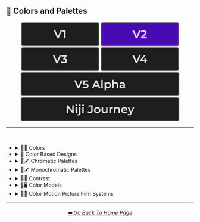 <h2>🎨 Colors and Palettes</h2>

<div align="center">

[<img src="/Images/Repo_Parts/Buttons/Version_Buttons/button_version_V1_inactive.webp?raw=true" alt="MidJourney V1" height="64" />](/Pages/MJ_V1/Style_Pages/Sphere/Colors_and_Palettes.md)
[<img src="/Images/Repo_Parts/Buttons/Version_Buttons/button_version_V2_active.webp?raw=true" alt="MidJourney V2" height="64" />](/Pages/MJ_V2/Style_Pages/Sphere/Colors_and_Palettes.md)
[<img src="/Images/Repo_Parts/Buttons/Version_Buttons/button_version_V3_inactive.webp?raw=true" alt="MidJourney V3" height="64" />](/Pages/MJ_V3/Style_Pages/Sphere/Colors_and_Palettes.md)
[<img src="/Images/Repo_Parts/Buttons/Version_Buttons/button_version_V4_inactive.webp?raw=true" alt="MidJourney V4" height="64" />](/Pages/MJ_V4/Style_Pages/Just_The_Style/Colors_and_Palettes.md)
<br>
[<img src="/Images/Repo_Parts/Buttons/Version_Buttons/button_version_V5_Alpha_inactive_half.webp?raw=true" alt="MidJourney V5" height="64" />](/Pages/MJ_V5/Style_Pages/Just_The_Style/Colors_and_Palettes.md)
[<img src="/Images/Repo_Parts/Buttons/Version_Buttons/button_version_niji_inactive_half.webp?raw=true" alt="Niji Journey" height="64" />](/Pages/Niji_Journey/Style_Pages/Colors_and_Palettes.md)


</div>

<hr>
<br>


- <details><summary>🎨🔴 Colors</summary><p>

	- <details><summary>🎨🔴 Basic Colors</summary><p><div align="center">

		| White | Black | Brown |
		| :-: | :-: | :-: |
		| <img src="/Images/MJ_V2/MidJourney_Styles_(sphere)/Colors/Basic_Colors/sphere_White.webp?raw=true" width="256" /> | <img src="/Images/MJ_V2/MidJourney_Styles_(sphere)/Colors/Basic_Colors/sphere_Black.webp?raw=true" width="256" /> | <img src="/Images/MJ_V2/MidJourney_Styles_(sphere)/Colors/Basic_Colors/sphere_Brown.webp?raw=true" width="256" /> |
		
		<br>
		
		| Light-Gray | Gray | Dark-Gray |
		| :-: | :-: | :-: |
		| <img src="/Images/MJ_V2/MidJourney_Styles_(sphere)/Colors/Basic_Colors/sphere_Light-Gray.webp?raw=true" width="256" /> | <img src="/Images/MJ_V2/MidJourney_Styles_(sphere)/Colors/Basic_Colors/sphere_Gray.webp?raw=true" width="256" /> | <img src="/Images/MJ_V2/MidJourney_Styles_(sphere)/Colors/Basic_Colors/sphere_Dark-Gray.webp?raw=true" width="256" /> |
		
		<br>
		
		| Maroon | Red | Orange |
		| :-: | :-: | :-: |
		| <img src="/Images/MJ_V2/MidJourney_Styles_(sphere)/Colors/Basic_Colors/sphere_Maroon.webp?raw=true" width="256" /> | <img src="/Images/MJ_V2/MidJourney_Styles_(sphere)/Colors/Basic_Colors/sphere_Red.webp?raw=true" width="256" /> | <img src="/Images/MJ_V2/MidJourney_Styles_(sphere)/Colors/Basic_Colors/sphere_Orange.webp?raw=true" width="256" /> |
		
		<br>
		
		| Yellow | Lime | Green |
		| :-: | :-: | :-: |
		| <img src="/Images/MJ_V2/MidJourney_Styles_(sphere)/Colors/Basic_Colors/sphere_Yellow.webp?raw=true" width="256" /> | <img src="/Images/MJ_V2/MidJourney_Styles_(sphere)/Colors/Basic_Colors/sphere_Lime.webp?raw=true" width="256" /> | <img src="/Images/MJ_V2/MidJourney_Styles_(sphere)/Colors/Basic_Colors/sphere_Green.webp?raw=true" width="256" /> |

		<br>
		
		| Cyan | Teal | Blue |
		| :-: | :-: | :-: |
		| <img src="/Images/MJ_V2/MidJourney_Styles_(sphere)/Colors/Basic_Colors/sphere_Cyan.webp?raw=true" width="256" /> | <img src="/Images/MJ_V2/MidJourney_Styles_(sphere)/Colors/Basic_Colors/sphere_Teal.webp?raw=true" width="256" /> | <img src="/Images/MJ_V2/MidJourney_Styles_(sphere)/Colors/Basic_Colors/sphere_Blue.webp?raw=true" width="256" /> |
		
		<br>
		
		| Indigo | Purple | Violet |
		| :-: | :-: | :-: |
		| <img src="/Images/MJ_V2/MidJourney_Styles_(sphere)/Colors/Basic_Colors/sphere_Indigo.webp?raw=true" width="256" /> | <img src="/Images/MJ_V2/MidJourney_Styles_(sphere)/Colors/Basic_Colors/sphere_Purple.webp?raw=true" width="256" /> | <img src="/Images/MJ_V2/MidJourney_Styles_(sphere)/Colors/Basic_Colors/sphere_Violet.webp?raw=true" width="256" /> |
		
		<br>
		
		| Fuchsia | Magenta | Pink |
		| :-: | :-: | :-: |
		| <img src="/Images/MJ_V2/MidJourney_Styles_(sphere)/Colors/Basic_Colors/sphere_Fuchsia.webp?raw=true" width="256" /> | <img src="/Images/MJ_V2/MidJourney_Styles_(sphere)/Colors/Basic_Colors/sphere_Magenta.webp?raw=true" width="256" /> | <img src="/Images/MJ_V2/MidJourney_Styles_(sphere)/Colors/Basic_Colors/sphere_Pink.webp?raw=true" width="256" /> |

		</div></p></details>


	- <details><summary>🎨🔵 Extended Colors</summary><p><div align="center">

		| Tan | Beige |
		| :-: | :-: |
		| <img src="/Images/MJ_V2/MidJourney_Styles_(sphere)/Colors/Extended_Colors/sphere_Tan.webp?raw=true" width="256" /> | <img src="/Images/MJ_V2/MidJourney_Styles_(sphere)/Colors/Extended_Colors/sphere_Beige.webp?raw=true" width="256" /> |

		<br>

		| Blush | Scarlet |
		| :-: | :-: |
		| <img src="/Images/MJ_V2/MidJourney_Styles_(sphere)/Wave_14/sphere_Blush.webp?raw=true" width="256" /> | <img src="/Images/MJ_V2/MidJourney_Styles_(sphere)/Colors/Extended_Colors/sphere_Scarlet.webp?raw=true" width="256" /> |
		
		<br>
		
		| Olive-Green | Chartreuse |
		| :-: | :-: |
		| <img src="/Images/MJ_V2/MidJourney_Styles_(sphere)/Colors/Extended_Colors/sphere_Olive-Green.webp?raw=true" width="256" /> | <img src="/Images/MJ_V2/MidJourney_Styles_(sphere)/Colors/Extended_Colors/sphere_Chartreuse.webp?raw=true" width="256" /> |
		
		<br>
		
		| Turquoise | Aqua | Azure |
		| :-: | :-: | :-: |
		| <img src="/Images/MJ_V2/MidJourney_Styles_(sphere)/Colors/Extended_Colors/sphere_Turquoise.webp?raw=true" width="256" /> | <img src="/Images/MJ_V2/MidJourney_Styles_(sphere)/Colors/Extended_Colors/sphere_Aqua.webp?raw=true" width="256" /> | <img src="/Images/MJ_V2/MidJourney_Styles_(sphere)/Colors/Extended_Colors/sphere_Azure.webp?raw=true" width="256" /> |

		</div></p></details>


	- <details><summary>🎨⚫ Dark Variations</summary><p><div align="center">

		| Dark-White | Dark-Brown |
		| :-: | :-: |
		| <img src="/Images/MJ_V2/MidJourney_Styles_(sphere)/Colors/Dark_Colors/sphere_Dark-White.webp?raw=true" width="256" /> | <img src="/Images/MJ_V2/MidJourney_Styles_(sphere)/Colors/Dark_Colors/sphere_Dark-Brown.webp?raw=true" width="256" /> |
		
		<br>
		
		| Dark-Maroon | Dark-Red | Dark-Orange |
		| :-: | :-: | :-: |
		| <img src="/Images/MJ_V2/MidJourney_Styles_(sphere)/Colors/Dark_Colors/sphere_Dark-Maroon.webp?raw=true" width="256" /> | <img src="/Images/MJ_V2/MidJourney_Styles_(sphere)/Colors/Dark_Colors/sphere_Dark-Red.webp?raw=true" width="256" /> | <img src="/Images/MJ_V2/MidJourney_Styles_(sphere)/Colors/Dark_Colors/sphere_Dark-Orange.webp?raw=true" width="256" /> |
		
		<br>
		
		| Dark-Yellow | Dark-Lime | Dark-Green |
		| :-: | :-: | :-: |
		| <img src="/Images/MJ_V2/MidJourney_Styles_(sphere)/Colors/Dark_Colors/sphere_Dark-Yellow.webp?raw=true" width="256" /> | <img src="/Images/MJ_V2/MidJourney_Styles_(sphere)/Colors/Dark_Colors/sphere_Dark-Lime.webp?raw=true" width="256" /> | <img src="/Images/MJ_V2/MidJourney_Styles_(sphere)/Colors/Dark_Colors/sphere_Dark-Green.webp?raw=true" width="256" /> |

		<br>
		
		| Dark-Cyan | Dark-Blue |
		| :-: | :-: |
		| <img src="/Images/MJ_V2/MidJourney_Styles_(sphere)/Colors/Dark_Colors/sphere_Dark-Cyan.webp?raw=true" width="256" /> | <img src="/Images/MJ_V2/MidJourney_Styles_(sphere)/Colors/Dark_Colors/sphere_Dark-Blue.webp?raw=true" width="256" /> |
		
		<br>
		
		| Dark-Purple | Dark-Magenta | Dark-Pink |
		| :-: | :-: | :-: |
		| <img src="/Images/MJ_V2/MidJourney_Styles_(sphere)/Colors/Dark_Colors/sphere_Dark-Purple.webp?raw=true" width="256" /> | <img src="/Images/MJ_V2/MidJourney_Styles_(sphere)/Colors/Dark_Colors/sphere_Dark-Magenta.webp?raw=true" width="256" /> | <img src="/Images/MJ_V2/MidJourney_Styles_(sphere)/Colors/Dark_Colors/sphere_Dark-Pink.webp?raw=true" width="256" /> |

		</div></p></details>


	- <details><summary>🎨⚪ Light Variations</summary><p><div align="center">

		| Light-Black | Light-Brown |
		| :-: | :-: |
		| <img src="/Images/MJ_V2/MidJourney_Styles_(sphere)/Colors/Light_Colors/sphere_Light-Black.webp?raw=true" width="256" /> | <img src="/Images/MJ_V2/MidJourney_Styles_(sphere)/Colors/Light_Colors/sphere_Light-Brown.webp?raw=true" width="256" /> |
		
		<br>
		
		| Light-Maroon | Light-Red | Light-Orange |
		| :-: | :-: | :-: |
		| <img src="/Images/MJ_V2/MidJourney_Styles_(sphere)/Colors/Light_Colors/sphere_Light-Maroon.webp?raw=true" width="256" /> | <img src="/Images/MJ_V2/MidJourney_Styles_(sphere)/Colors/Light_Colors/sphere_Light-Red.webp?raw=true" width="256" /> | <img src="/Images/MJ_V2/MidJourney_Styles_(sphere)/Colors/Light_Colors/sphere_Light-Orange.webp?raw=true" width="256" /> |
		
		<br>
		
		| Light-Yellow | Light-Lime | Light-Green |
		| :-: | :-: | :-: |
		| <img src="/Images/MJ_V2/MidJourney_Styles_(sphere)/Colors/Light_Colors/sphere_Light-Yellow.webp?raw=true" width="256" /> | <img src="/Images/MJ_V2/MidJourney_Styles_(sphere)/Colors/Light_Colors/sphere_Light-Lime.webp?raw=true" width="256" /> | <img src="/Images/MJ_V2/MidJourney_Styles_(sphere)/Colors/Light_Colors/sphere_Light-Green.webp?raw=true" width="256" /> |
		
		<br>
		
		| Light-Cyan | Light-Blue |
		| :-: | :-: |
		| <img src="/Images/MJ_V2/MidJourney_Styles_(sphere)/Colors/Light_Colors/sphere_Light-Cyan.webp?raw=true" width="256" /> | <img src="/Images/MJ_V2/MidJourney_Styles_(sphere)/Colors/Light_Colors/sphere_Light-Blue.webp?raw=true" width="256" /> |
		
		<br>
		
		| Light-Purple | Light-Magenta | Light-Pink |
		| :-: | :-: | :-: |
		| <img src="/Images/MJ_V2/MidJourney_Styles_(sphere)/Colors/Light_Colors/sphere_Light-Purple.webp?raw=true" width="256" /> | <img src="/Images/MJ_V2/MidJourney_Styles_(sphere)/Colors/Light_Colors/sphere_Light-Magenta.webp?raw=true" width="256" /> | <img src="/Images/MJ_V2/MidJourney_Styles_(sphere)/Colors/Light_Colors/sphere_Light-Pink.webp?raw=true" width="256" /> |


		</div></p></details>


	- <details><summary>🎨🔶 Vivid Variations</summary><p><div align="center">

		| Vivid-Brown | Vivid-Maroon | Vivid-Red |
		| :-: | :-: | :-: |
		| <img src="/Images/MJ_V2/MidJourney_Styles_(sphere)/Colors/Vivid_Colors/sphere_Vivid-Brown.webp?raw=true" width="256" /> | <img src="/Images/MJ_V2/MidJourney_Styles_(sphere)/Colors/Vivid_Colors/sphere_Vivid-Maroon.webp?raw=true" width="256" /> | <img src="/Images/MJ_V2/MidJourney_Styles_(sphere)/Colors/Vivid_Colors/sphere_Vivid-Red.webp?raw=true" width="256" /> |
		
		<br>
		
		| Vivid-Orange | Vivid-Yellow | Vivid-Lime |
		| :-: | :-: | :-: |
		| <img src="/Images/MJ_V2/MidJourney_Styles_(sphere)/Colors/Vivid_Colors/sphere_Vivid-Orange.webp?raw=true" width="256" /> | <img src="/Images/MJ_V2/MidJourney_Styles_(sphere)/Colors/Vivid_Colors/sphere_Vivid-Yellow.webp?raw=true" width="256" /> | <img src="/Images/MJ_V2/MidJourney_Styles_(sphere)/Colors/Vivid_Colors/sphere_Vivid-Lime.webp?raw=true" width="256" /> |
		
		<br>
		
		| Vivid-Green | Vivid-Cyan | Vivid-Blue |
		| :-: | :-: | :-: |
		| <img src="/Images/MJ_V2/MidJourney_Styles_(sphere)/Colors/Vivid_Colors/sphere_Vivid-Green.webp?raw=true" width="256" /> | <img src="/Images/MJ_V2/MidJourney_Styles_(sphere)/Colors/Vivid_Colors/sphere_Vivid-Cyan.webp?raw=true" width="256" /> | <img src="/Images/MJ_V2/MidJourney_Styles_(sphere)/Colors/Vivid_Colors/sphere_Vivid-Blue.webp?raw=true" width="256" /> |
		
		<br>
		
		| Vivid-Purple | Vivid-Magenta | Vivid-Pink |
		| :-: | :-: | :-: |
		| <img src="/Images/MJ_V2/MidJourney_Styles_(sphere)/Colors/Vivid_Colors/sphere_Vivid-Purple.webp?raw=true" width="256" /> | <img src="/Images/MJ_V2/MidJourney_Styles_(sphere)/Colors/Vivid_Colors/sphere_Vivid-Magenta.webp?raw=true" width="256" /> | <img src="/Images/MJ_V2/MidJourney_Styles_(sphere)/Colors/Vivid_Colors/sphere_Vivid-Pink.webp?raw=true" width="256" /> |

		</div></p></details>

  </p></details>


- <details><summary>🎨 Color Based Designs</summary><p><div align="center">

	| Color | Colorized | Color Wheel |
	| :-: | :-: | :-: |
	| <img src="/Images/MJ_V2/MidJourney_Styles_(sphere)/Wave_13/sphere_Color.webp?raw=true" width="256" /> | <img src="/Images/MJ_V2/MidJourney_Styles_(sphere)/sphere_Colorized.webp?raw=true" width="256" /> | <img src="/Images/MJ_V2/MidJourney_Styles_(sphere)/Wave_9/sphere_Color_Wheel.webp?raw=true" width="256" /> |

	<br>

	| Hue | Tone | Value |
	| :-: | :-: | :-: |
	| <img src="/Images/MJ_V2/MidJourney_Styles_(sphere)/Wave_9/sphere_Hue.webp?raw=true" width="256" /> | <img src="/Images/MJ_V2/MidJourney_Styles_(sphere)/Wave_14/sphere_Tone.webp?raw=true" width="256" /> | <img src="/Images/MJ_V2/MidJourney_Styles_(sphere)/Wave_14/sphere_Value.webp?raw=true" width="256" /> |

	<br>

	| Gradient | Color Blend |
	| :-: | :-: |
	| <img src="/Images/MJ_V2/MidJourney_Styles_(sphere)/sphere_gradient.webp?raw=true" width="256" /> | <img src="/Images/MJ_V2/MidJourney_Styles_(sphere)/sphere_Color_Blend.webp?raw=true" width="256" /> |

	<br>

	| Vibrance | Vibrant Colors | Vivid |
	| :-: | :-: | :-: |
	| <img src="/Images/MJ_V2/MidJourney_Styles_(sphere)/sphere_vibrance.webp?raw=true" width="256" /> | <img src="/Images/MJ_V2/MidJourney_Styles_(sphere)/sphere_Vibrant_Colors.webp?raw=true" width="256" /> | <img src="/Images/MJ_V2/MidJourney_Styles_(sphere)/Wave_13/sphere_Vivid.webp?raw=true" width="256" /> |

	
	<br>
	
	| Bright Colors | Light Colors |
	| :-: | :-: |
	| <img src="/Images/MJ_V2/MidJourney_Styles_(sphere)/sphere_Bright_Colors.webp?raw=true" width="256" /> | <img src="/Images/MJ_V2/MidJourney_Styles_(sphere)/sphere_Light_Colors.webp?raw=true" width="256" /> |
	
	<br>

	| Dark Colors | Darkened |
	| :-: | :-: |
	| <img src="/Images/MJ_V2/MidJourney_Styles_(sphere)/sphere_Dark_Colors.webp?raw=true" width="256" /> | <img src="/Images/MJ_V2/MidJourney_Styles_(sphere)/Wave_11/sphere_Darkened.webp?raw=true" width="256" /> |

	<br>
	
	| Neutral | Dingy Colors |
	| :-: | :-: |
	| <img src="/Images/MJ_V2/MidJourney_Styles_(sphere)/sphere_Neutral.webp?raw=true" width="256" /> | <img src="/Images/MJ_V2/MidJourney_Styles_(sphere)/sphere_Dingy_Colors.webp?raw=true" width="256" /> |

	<br>
	
	| Spectrum | Pigment | Variegated |
	| :-: | :-: | :-: |
	| <img src="/Images/MJ_V2/MidJourney_Styles_(sphere)/sphere_Spectrum.webp?raw=true" width="256" /> | <img src="/Images/MJ_V2/MidJourney_Styles_(sphere)/Wave_9/sphere_Pigment.webp?raw=true" width="256" /> | <img src="/Images/MJ_V2/MidJourney_Styles_(sphere)/Wave_14/sphere_Variegated.webp?raw=true" width="256" /> |

	<br>
	
	| Purity | Pure |
	| :-: | :-: |
	| <img src="/Images/MJ_V2/MidJourney_Styles_(sphere)/sphere_Purity.webp?raw=true" width="256" /> | <img src="/Images/MJ_V2/MidJourney_Styles_(sphere)/Wave_9/sphere_Pure.webp?raw=true" width="256" /> |

	<br>
	
	| Faded Colors | Faded |
	| :-: | :-: |
	| <img src="/Images/MJ_V2/MidJourney_Styles_(sphere)/Wave_14/sphere_Faded_Colors.webp?raw=true" width="256" /> | <img src="/Images/MJ_V2/MidJourney_Styles_(sphere)/Wave_14/sphere_Faded.webp?raw=true" width="256" /> |

	<br>
	
	| Autochrome | EnChroma |
	| :-: | :-: |
	| <img src="/Images/MJ_V2/MidJourney_Styles_(sphere)/Wave_14/sphere_Autochrome.webp?raw=true" width="256" /> | <img src="/Images/MJ_V2/MidJourney_Styles_(sphere)/Wave_14/sphere_EnChroma.webp?raw=true" width="256" /> |

	<br>
	
	| Happy Colors | Exciting Colors | Gloomy Colors |
	| :-: | :-: | :-: |
	| <img src="/Images/MJ_V2/MidJourney_Styles_(sphere)/sphere_Happy_Colors.webp?raw=true" width="256" /> | <img src="/Images/MJ_V2/MidJourney_Styles_(sphere)/sphere_Exciting_Colors.webp?raw=true" width="256" /> | <img src="/Images/MJ_V2/MidJourney_Styles_(sphere)/sphere_Gloomy_Colors.webp?raw=true" width="256" /> |
	
	<br>
	
	| Single Color | Double Colors | Dual Colors |
	| :-: | :-: | :-: |
	| <img src="/Images/MJ_V2/MidJourney_Styles_(sphere)/sphere_Single_Color.webp?raw=true" width="256" /> | <img src="/Images/MJ_V2/MidJourney_Styles_(sphere)/sphere_Double_Colors.webp?raw=true" width="256" /> | <img src="/Images/MJ_V2/MidJourney_Styles_(sphere)/sphere_Dual_Colors.webp?raw=true" width="256" /> |
	
	<br>
	
	| Triple Colors | Quadruple Colors | Quintuple Colors |
	| :-: | :-: | :-: |
	| <img src="/Images/MJ_V2/MidJourney_Styles_(sphere)/sphere_Triple_Colors.webp?raw=true" width="256" /> | <img src="/Images/MJ_V2/MidJourney_Styles_(sphere)/sphere_Quadruple_Colors.webp?raw=true" width="256" /> | <img src="/Images/MJ_V2/MidJourney_Styles_(sphere)/sphere_Quintuple_Colors.webp?raw=true" width="256" /> |
	
	<br>
	
	| Hextuple Colors | Septuple Colors | Octuple Colors |
	| :-: | :-: | :-: |
	| <img src="/Images/MJ_V2/MidJourney_Styles_(sphere)/sphere_Hextuple_Colors.webp?raw=true" width="256" /> | <img src="/Images/MJ_V2/MidJourney_Styles_(sphere)/sphere_Septuple_Colors.webp?raw=true" width="256" /> | <img src="/Images/MJ_V2/MidJourney_Styles_(sphere)/sphere_Octuple_Colors.webp?raw=true" width="256" /> |
	
	<br>
	
	| Infinituple Colors |
	| :-: |
	| <img src="/Images/MJ_V2/MidJourney_Styles_(sphere)/sphere_Infinituple_Colors.webp?raw=true" width="256" /> |

  </p></details>


- <details><summary>🎨🖌 Chromatic Palettes</summary><p><div align="center">

	| Palette | Color Palette |
	| :-: | :-: |
	| <img src="/Images/MJ_V2/MidJourney_Styles_(sphere)/Wave_13/sphere_Palette.webp?raw=true" width="256" /> | <img src="/Images/MJ_V2/MidJourney_Styles_(sphere)/Wave_13/sphere_Color_Palette.webp?raw=true" width="256" /> |

	<br>

	| Warm Color Palette | Cool Color Palette | Inverted Colors |
	| :-: | :-: | :-: |
	| <img src="/Images/MJ_V2/MidJourney_Styles_(sphere)/sphere_warmcolorpalette.webp?raw=true" width="256" /> | <img src="/Images/MJ_V2/MidJourney_Styles_(sphere)/sphere_coolcolorpalette.webp?raw=true" width="256" /> | <img src="/Images/MJ_V2/MidJourney_Styles_(sphere)/sphere_Inverted_Colors.webp?raw=true" width="256" /> |
	
	<br>
	
	| Colorful | Multicolored | Rainbow |
	| :-: | :-: | :-: |
	| <img src="/Images/MJ_V2/MidJourney_Styles_(sphere)/sphere_colorful.webp?raw=true" width="256" /> | <img src="/Images/MJ_V2/MidJourney_Styles_(sphere)/Wave_12/sphere_Multicolored.webp?raw=true" width="256" /> | <img src="/Images/MJ_V2/MidJourney_Styles_(sphere)/sphere_Rainbow.webp?raw=true" width="256" /> |

	<br>

	| Spectral Color |
	| :-: |
	| <img src="/Images/MJ_V2/MidJourney_Styles_(sphere)/sphere_SpectralColor.webp?raw=true" width="256" /> |
	
	<br>
	
	| Vibrant |
	| :-: |
	| <img src="/Images/MJ_V2/MidJourney_Styles_(sphere)/Wave_11/sphere_Vibrant.webp?raw=true" width="256" /> |

	<br>
	
	| Chroma | Dichromatism | Tetrachromacy |
	| :-: | :-: | :-: |
	| <img src="/Images/MJ_V2/MidJourney_Styles_(sphere)/sphere_Chroma.webp?raw=true" width="256" /> | <img src="/Images/MJ_V2/MidJourney_Styles_(sphere)/sphere_Dichromatism.webp?raw=true" width="256" /> | <img src="/Images/MJ_V2/MidJourney_Styles_(sphere)/sphere_Tetrachromacy.webp?raw=true" width="256" /> |
	
	<br>

	| Saturated | High Saturation | Low Saturation |
	| :-: | :-: | :-: |
	| <img src="/Images/MJ_V2/MidJourney_Styles_(sphere)/sphere_Saturated.webp?raw=true" width="256" /> | <img src="/Images/MJ_V2/MidJourney_Styles_(sphere)/Wave_10/sphere_High_Saturation.webp?raw=true" width="256" /> | <img src="/Images/MJ_V2/MidJourney_Styles_(sphere)/Wave_10/sphere_Low_Saturation.webp?raw=true" width="256" /> |

	<br>

	| Neon | Electric Colors |
	| :-: | :-: |
	| <img src="/Images/MJ_V2/MidJourney_Styles_(sphere)/sphere_neon.webp?raw=true" width="256" /> | <img src="/Images/MJ_V2/MidJourney_Styles_(sphere)/sphere_Electric_Colors.webp?raw=true" width="256" /> |

	<br>
	
	| Complimentary-Colors | Split-Complementary-Colors | Supplementary-Colors |
	| :-: | :-: | :-: |
	| <img src="/Images/MJ_V2/MidJourney_Styles_(sphere)/sphere_Complimentary-Colors.webp?raw=true" width="256" /> | <img src="/Images/MJ_V2/MidJourney_Styles_(sphere)/sphere_Split-Complementary-Colors.webp?raw=true" width="256" /> | <img src="/Images/MJ_V2/MidJourney_Styles_(sphere)/sphere_Supplementary-Colors.webp?raw=true" width="256" /> |
	
	<br>
	
	| Analogous-Colors | Triadic-Colors | Tetradic-Colors |
	| :-: | :-: | :-: |
	| <img src="/Images/MJ_V2/MidJourney_Styles_(sphere)/sphere_Analogous-Colors.webp?raw=true" width="256" /> | <img src="/Images/MJ_V2/MidJourney_Styles_(sphere)/sphere_Triadic-Colors.webp?raw=true" width="256" /> | <img src="/Images/MJ_V2/MidJourney_Styles_(sphere)/sphere_Tetradic-Colors.webp?raw=true" width="256" /> |
	
	<br>
	
	| Polychromatic-Colors | Tonal Colors |
	| :-: | :-: |
	| <img src="/Images/MJ_V2/MidJourney_Styles_(sphere)/sphere_Polychromatic-Colors.webp?raw=true" width="256" /> | <img src="/Images/MJ_V2/MidJourney_Styles_(sphere)/sphere_tonalcolors.webp?raw=true" width="256" /> |

	<br>
	
	| Light | Light Mode |
	| :-: | :-: |
	| <img src="/Images/MJ_V2/MidJourney_Styles_(sphere)/sphere_light.webp?raw=true" width="256" /> | <img src="/Images/MJ_V2/MidJourney_Styles_(sphere)/sphere_LightMode.webp?raw=true" width="256" /> |

	<br>
	
	| Dark | Dark Mode |
	| :-: | :-: |
	| <img src="/Images/MJ_V2/MidJourney_Styles_(sphere)/sphere_dark.webp?raw=true" width="256" /> | <img src="/Images/MJ_V2/MidJourney_Styles_(sphere)/sphere_DarkMode.webp?raw=true" width="256" /> |

	<br>
	
	| Tones of Black | Tones of Black in Background | Light Blue Background |
	| :-: | :-: | :-: |
	| <img src="/Images/MJ_V2/MidJourney_Styles_(sphere)/sphere_tonesofblack.webp?raw=true" width="256" /> | <img src="/Images/MJ_V2/MidJourney_Styles_(sphere)/sphere_tonesofblackinbackground.webp?raw=true" width="256" /> | <img src="/Images/MJ_V2/MidJourney_Styles_(sphere)/sphere_LightBlueBackground.webp?raw=true" width="256" /> |

	<br>
	
	| Light Blue Foreground |
	| :-: |
	| <img src="/Images/MJ_V2/MidJourney_Styles_(sphere)/sphere_LightBlueForeground.webp?raw=true" width="256" /> |

  </div></p></details>


- <details><summary>🎨🖌 Monochromatic Palettes</summary><p><div align="center">

	| Monochromatic | Monochrome | Black and White |
	| :-: | :-: | :-: |
	| <img src="/Images/MJ_V2/MidJourney_Styles_(sphere)/Wave_13/sphere_Monochromatic.webp?raw=true" width="256" /> | <img src="/Images/MJ_V2/MidJourney_Styles_(sphere)/sphere_Monochrome.webp?raw=true" width="256" /> | <img src="/Images/MJ_V2/MidJourney_Styles_(sphere)/sphere_blackandwhite.webp?raw=true" width="256" /> |
	
	<br>
	
	| Desaturated | Sepia |
	| :-: | :-: |
	| <img src="/Images/MJ_V2/MidJourney_Styles_(sphere)/sphere_Desaturated.webp?raw=true" width="256" /> | <img src="/Images/MJ_V2/MidJourney_Styles_(sphere)/sphere_sepia.webp?raw=true" width="256" /> |

	<br>
	
	| Cyanopsia | Chloropsia | Erythropsia |
	| :-: | :-: | :-: |
	| <img src="/Images/MJ_V2/MidJourney_Styles_(sphere)/Wave_11/sphere_Cyanopsia.webp?raw=true" width="256" /> | <img src="/Images/MJ_V2/MidJourney_Styles_(sphere)/sphere_Chloropsia.webp?raw=true" width="256" /> | <img src="/Images/MJ_V2/MidJourney_Styles_(sphere)/sphere_Erythropsia.webp?raw=true" width="256" /> |

	<br>
	
	| Dyschromatopsia | Chromatopsia | Hyperchromatopsia |
	| :-: | :-: | :-: |
	| <img src="/Images/MJ_V2/MidJourney_Styles_(sphere)/sphere_Dyschromatopsia.webp?raw=true" width="256" /> | <img src="/Images/MJ_V2/MidJourney_Styles_(sphere)/sphere_Chromatopsia.webp?raw=true" width="256" /> | <img src="/Images/MJ_V2/MidJourney_Styles_(sphere)/sphere_Hyperchromatopsia.webp?raw=true" width="256" /> |

	</div></p></details>


- <details><summary>🎨🔲 Contrast</summary><p><div align="center">

	| Contrast |
	| :-: |
	| <img src="/Images/MJ_V2/MidJourney_Styles_(sphere)/Wave_13/sphere_Contrast.webp?raw=true" width="256" /> |
	
	<br>

	| High Contrast | Low Contrast |
	| :-: | :-: |
	| <img src="/Images/MJ_V2/MidJourney_Styles_(sphere)/sphere_highcontrast.webp?raw=true" width="256" /> | <img src="/Images/MJ_V2/MidJourney_Styles_(sphere)/sphere_lowcontrast.webp?raw=true" width="256" /> | 

	</div></p></details>


- <details><summary>🎨🖥 Color Models</summary><p><div align="center">

	| Color Model |
	| :-: |
	| <img src="/Images/MJ_V2/MidJourney_Styles_(sphere)/Wave_13/sphere_Color_Model.webp?raw=true" width="256" /> |
	
	<br>

	| RGB | scRGB | CMYK |
	| :-: | :-: | :-: |
	| <img src="/Images/MJ_V2/MidJourney_Styles_(sphere)/sphere_RGB.webp?raw=true" width="256" /> | <img src="/Images/MJ_V2/MidJourney_Styles_(sphere)/sphere_scRGB.webp?raw=true" width="256" /> | <img src="/Images/MJ_V2/MidJourney_Styles_(sphere)/sphere_CMYK.webp?raw=true" width="256" /> |
	
	<br>

	| HSV | HSL | HCL |
	| :-: | :-: | :-: |
	| <img src="/Images/MJ_V2/MidJourney_Styles_(sphere)/sphere_HSV.webp?raw=true" width="256" /> | <img src="/Images/MJ_V2/MidJourney_Styles_(sphere)/sphere_HSL.webp?raw=true" width="256" /> | <img src="/Images/MJ_V2/MidJourney_Styles_(sphere)/sphere_HCL.webp?raw=true" width="256" /> |
	
	<br>

	| VGA | EGA | CGA |
	| :-: | :-: | :-: |
	| <img src="/Images/MJ_V2/MidJourney_Styles_(sphere)/sphere_VGA.webp?raw=true" width="256" /> | <img src="/Images/MJ_V2/MidJourney_Styles_(sphere)/sphere_EGA.webp?raw=true" width="256" /> | <img src="/Images/MJ_V2/MidJourney_Styles_(sphere)/sphere_CGA.webp?raw=true" width="256" /> | 
	
	<br>
	
	| HDR | sRGB | DCI-P3 |
	| :-: | :-: | :-: |
	| <img src="/Images/MJ_V2/MidJourney_Styles_(sphere)/sphere_HDR.webp?raw=true" width="256" /> | <img src="/Images/MJ_V2/MidJourney_Styles_(sphere)/sphere_sRGB.webp?raw=true" width="256" /> | <img src="/Images/MJ_V2/MidJourney_Styles_(sphere)/sphere_DCI-P3.webp?raw=true" width="256" /> |
	
	<br>
	
	| Adobe RGB | ProPhoto RGB | Pantone |
	| :-: | :-: | :-: |
	| <img src="/Images/MJ_V2/MidJourney_Styles_(sphere)/sphere_AdobeRGB.webp?raw=true" width="256" /> | <img src="/Images/MJ_V2/MidJourney_Styles_(sphere)/sphere_ProPhotoRGB.webp?raw=true" width="256" /> | <img src="/Images/MJ_V2/MidJourney_Styles_(sphere)/sphere_Pantone.webp?raw=true" width="256" /> |

	<br>
	
	| YCbCr | YPbPr | Coloroid |
	| :-: | :-: | :-: |
	| <img src="/Images/MJ_V2/MidJourney_Styles_(sphere)/sphere_YCbCr.webp?raw=true" width="256" /> | <img src="/Images/MJ_V2/MidJourney_Styles_(sphere)/sphere_YPbPr.webp?raw=true" width="256" /> | <img src="/Images/MJ_V2/MidJourney_Styles_(sphere)/sphere_Coloroid.webp?raw=true" width="256" /> |

	</div></p></details>


- <details><summary>🎨🎥 Color Motion Picture Film Systems</summary><p><div align="center">

	| Technicolor | Kinemacolor |
	| :-: | :-: |
	| <img src="/Images/MJ_V2/MidJourney_Styles_(sphere)/sphere_technicolor.webp?raw=true" width="256" /> | <img src="/Images/MJ_V2/MidJourney_Styles_(sphere)/sphere_Kinemacolor.webp?raw=true" width="256" /> | 
	
	<br>
	
	| Kodachrome | Cinecolor | Agfacolor |
	| :-: | :-: | :-: |
	| <img src="/Images/MJ_V2/MidJourney_Styles_(sphere)/sphere_Kodachrome.webp?raw=true" width="256" /> | <img src="/Images/MJ_V2/MidJourney_Styles_(sphere)/sphere_Cinecolor.webp?raw=true" width="256" /> | <img src="/Images/MJ_V2/MidJourney_Styles_(sphere)/sphere_Agfacolor.webp?raw=true" width="256" /> | 

	</div></p></details>


<hr><!--------------->
<div align="center">
<h6><a href="/README.md">⬅ Go Back To Home Page</a></h6>
</div>